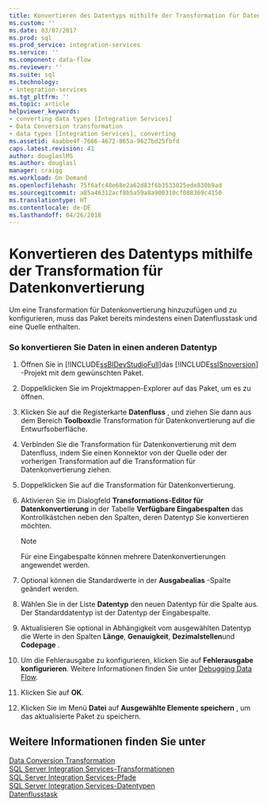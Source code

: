 ```yaml
---
title: Konvertieren des Datentyps mithilfe der Transformation für Datenkonvertierung | Microsoft-Dokumentation
ms.custom: ''
ms.date: 03/07/2017
ms.prod: sql
ms.prod_service: integration-services
ms.service: ''
ms.component: data-flow
ms.reviewer: ''
ms.suite: sql
ms.technology:
- integration-services
ms.tgt_pltfrm: ''
ms.topic: article
helpviewer_keywords:
- converting data types [Integration Services]
- Data Conversion transformation
- data types [Integration Services], converting
ms.assetid: 4aabbe4f-7666-4672-865a-9627bd25fbfd
caps.latest.revision: 41
author: douglaslMS
ms.author: douglasl
manager: craigg
ms.workload: On Demand
ms.openlocfilehash: 75f6afc48e68e2a62d83f6b3533025ede830b9ad
ms.sourcegitcommit: a85a46312acf8b5a59a8a900310cf088369c4150
ms.translationtype: HT
ms.contentlocale: de-DE
ms.lasthandoff: 04/26/2018
---
```

# <a name="convert-data-type-by-using-data-conversion-transformation"></a>Konvertieren des Datentyps mithilfe der Transformation für Datenkonvertierung
  Um eine Transformation für Datenkonvertierung hinzuzufügen und zu konfigurieren, muss das Paket bereits mindestens einen Datenflusstask und eine Quelle enthalten.  
  
### <a name="to-convert-data-to-a-different-data-type"></a>So konvertieren Sie Daten in einen anderen Datentyp  
  
1.  Öffnen Sie in [!INCLUDE[ssBIDevStudioFull](../../../includes/ssbidevstudiofull-md.md)]das [!INCLUDE[ssISnoversion](../../../includes/ssisnoversion-md.md)] -Projekt mit dem gewünschten Paket.  
  
2.  Doppelklicken Sie im Projektmappen-Explorer auf das Paket, um es zu öffnen.  
  
3.  Klicken Sie auf die Registerkarte **Datenfluss** , und ziehen Sie dann aus dem Bereich **Toolbox**die Transformation für Datenkonvertierung auf die Entwurfsoberfläche.  
  
4.  Verbinden Sie die Transformation für Datenkonvertierung mit dem Datenfluss, indem Sie einen Konnektor von der Quelle oder der vorherigen Transformation auf die Transformation für Datenkonvertierung ziehen.  
  
5.  Doppelklicken Sie auf die Transformation für Datenkonvertierung.  
  
6.  Aktivieren Sie im Dialogfeld **Transformations-Editor für Datenkonvertierung** in der Tabelle **Verfügbare Eingabespalten** das Kontrollkästchen neben den Spalten, deren Datentyp Sie konvertieren möchten.  
  
    > [!NOTE]  
    >  Für eine Eingabespalte können mehrere Datenkonvertierungen angewendet werden.  
  
7.  Optional können die Standardwerte in der **Ausgabealias** -Spalte geändert werden.  
  
8.  Wählen Sie in der Liste **Datentyp** den neuen Datentyp für die Spalte aus. Der Standarddatentyp ist der Datentyp der Eingabespalte.  
  
9. Aktualisieren Sie optional in Abhängigkeit vom ausgewählten Datentyp die Werte in den Spalten **Länge**, **Genauigkeit**, **Dezimalstellen**und **Codepage** .  
  
10. Um die Fehlerausgabe zu konfigurieren, klicken Sie auf **Fehlerausgabe konfigurieren**. Weitere Informationen finden Sie unter [Debugging Data Flow](../../../integration-services/troubleshooting/debugging-data-flow.md).  
  
11. Klicken Sie auf **OK**.  
  
12. Klicken Sie im Menü **Datei** auf **Ausgewählte Elemente speichern** , um das aktualisierte Paket zu speichern.  
  
## <a name="see-also"></a>Weitere Informationen finden Sie unter  
 [Data Conversion Transformation](../../../integration-services/data-flow/transformations/data-conversion-transformation.md)   
 [SQL Server Integration Services-Transformationen](../../../integration-services/data-flow/transformations/integration-services-transformations.md)   
 [SQL Server Integration Services-Pfade](../../../integration-services/data-flow/integration-services-paths.md)   
 [SQL Server Integration Services-Datentypen](../../../integration-services/data-flow/integration-services-data-types.md)   
 [Datenflusstask](../../../integration-services/control-flow/data-flow-task.md)  
  
  
